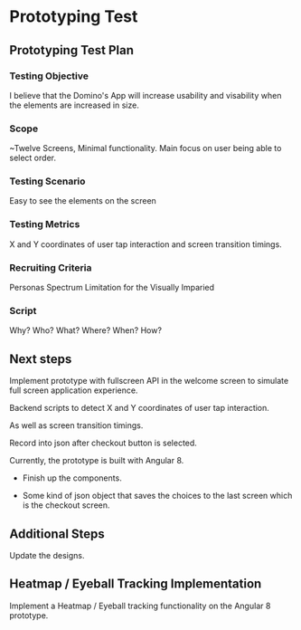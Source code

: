 # Prototyping Test

## Prototyping Test Plan

### Testing Objective

I believe that the Domino's App will increase usability and visability when the elements are increased in size.

### Scope

~Twelve Screens, Minimal functionality. Main focus on user being able to select order.

### Testing Scenario

Easy to see the elements on the screen

### Testing Metrics

X and Y coordinates of user tap interaction and screen transition timings.

### Recruiting Criteria

Personas Spectrum Limitation for the Visually Imparied

### Script

Why? Who? What? Where? When? How?

## Next steps

Implement prototype with fullscreen API in the welcome screen to simulate full screen application experience. 

Backend scripts to detect X and Y coordinates of user tap interaction. 

As well as screen transition timings. 

Record into json after checkout button is selected.

Currently, the prototype is built with Angular 8.

- Finish up the components.

- Some kind of json object that saves the choices to the last screen which is the checkout screen.

## Additional Steps

Update the designs.

## Heatmap / Eyeball Tracking Implementation

Implement a Heatmap / Eyeball tracking functionality on the Angular 8 prototype.
